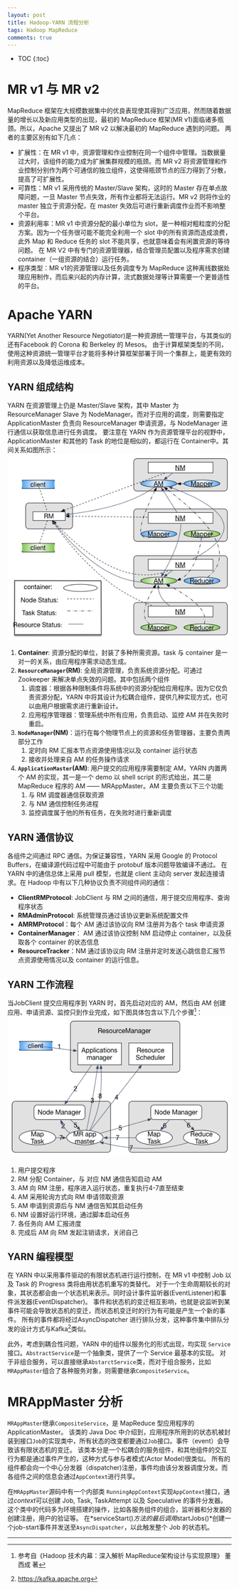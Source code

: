 ```yaml
---
layout: post
title: Hadoop-YARN 流程分析
tags: Hadoop MapReduce
comments: true
---
```

- TOC
{:toc}

# MR v1 与 MR v2
MapReduce 框架在大规模数据集中的优良表现使其得到广泛应用，然而随着数据量的增长以及新应用类型的出现，最初的 MapReduce 框架(MR v1)面临诸多瓶颈。所以，Apache 又提出了 MR v2 以解决最初的 MapReduce 遇到的问题。
两者的主要区别有如下几点：

+ 扩展性：在 MR v1 中，资源管理和作业控制在同一个组件中管理。当数据量过大时，该组件的能力成为扩展集群规模的瓶颈。而 MR v2 将资源管理和作业控制分别作为两个可通信的独立组件，这使得瓶颈节点的压力得到了分散，提高了可扩展性。
+ 可靠性：MR v1 采用传统的 Master/Slave 架构，这时的 Master 存在单点故障问题，一旦 Master 节点失效，所有作业都将无法运行。MR v2 则将作业的 master 独立于资源分配，在 master 失效后可进行重新调度作业而不影响整个平台。
+ 资源利用率：MR v1 中资源分配的最小单位为 slot，是一种相对粗粒度的分配方案。因为一个任务很可能不能完全利用一个 slot 中的所有资源而造成浪费，此外 Map 和 Reduce 任务的 slot 不能共享，也就意味着会有闲置资源的等待问题。
在 MR V2 中有专门的资源管理器，结合管理员配置以及程序需求创建 container（一组资源的结合）运行任务。
+ 程序类型：MR v1的资源管理以及任务调度专为 MapReduce 这种离线数据处理应用制作，而后来兴起的内存计算，流式数据处理等计算需要一个更普适性的平台。

# Apache YARN
YARN(Yet Another Resource Negotiator)是一种资源统一管理平台，与其类似的还有Facebook 的 Corona 和 Berkeley 的 Mesos。 由于计算框架类型的不同，使用这种资源统一管理平台才能将多种计算框架部署于同一个集群上，能更有效的利用资源以及降低运维成本。
## YARN 组成结构
YARN 在资源管理上仍是 Master/Slave 架构，其中 Master 为 ResourceManager Slave 为 NodeManager。而对于应用的调度，则需要指定 ApplicationMaster 负责向 ResourceManager 申请资源，与 NodeManager 进行通信以获取信息进行任务调度。
要注意在 YARN 作为资源管理平台的视野中，ApplicationMaster 和其他的 Task 的地位是相似的，都运行在 Container中。其间关系如图所示：
![YARN 基本组成结构](../assets/upload/YARN_components.png)

1. **Container**: 资源分配的单位，封装了多种所需资源。task 与 container 是一对一的关系，由应用程序需求动态生成。
2. **`ResourceManager`(RM)**: 全局资源管理，负责系统资源分配。可通过 Zookeeper 来解决单点失效的问题。其中包括两个组件
   1. 调度器：根据各种限制条件将系统中的资源分配给应用程序。因为它仅负责资源分配，YARN 中将其设计为松耦合组件，提供几种实现方式，也可以由用户根据需求进行重新设计。
   2. 应用程序管理器：管理系统中所有应用，负责启动、监控 AM 并在失败时重启。
3. **`NodeManager`(NM)**：运行在每个物理节点上的资源和任务管理器，主要负责两部分工作
   1. 定时向 RM 汇报本节点资源使用情况以及 container 运行状态
   2. 接收并处理来自 AM 的任务操作请求
4. **`ApplicationMaster`(AM)**: 用户提交的应用程序需要制定 AM，YARN 内置两个 AM 的实现，其一是一个 demo 以 shell script 的形式给出，其二是 MapReduce 程序的 AM —— MRAppMaster。AM 主要负责以下三个功能
   1. 与 RM 调度器通信获取资源
   2. 与 NM 通信控制任务进程
   3. 监控调度属于他的所有任务，在失败时进行重新调度

## YARN 通信协议
各组件之间通过 RPC 通信。为保证兼容性，YARN 采用 Google 的 Protocol Buffers，在编译源代码过程中可能由于 protobuf 版本问题导致编译不通过。
在 YARN 中的通信总体上采用 pull 模型，也就是 client 主动向 server 发起连接请求。在 Hadoop 中有以下几种协议负责不同组件间的通信：

+ **ClientRMProtocol**: JobClient 与 RM 之间的通信，用于提交应用程序、查询程序状态
+ **RMAdminProtocol**: 系统管理员通过该协议更新系统配置文件
+ **AMRMProtocol**：每个 AM 通过该协议向 RM 注册并为各个 task 申请资源
+ **ContainerManager**： AM 通过该协议控制 NM 启动停止 container，以及获取各个 container 的状态信息
+ **ResourceTracker**：NM 通过该协议向 RM 注册并定时发送心跳信息汇报节点资源使用情况以及 container 的运行信息。

## YARN 工作流程
当JobClient 提交应用程序到 YARN 时，首先启动对应的 AM，然后由 AM 创建应用、申请资源、监控只到作业完成，如下图具体包含以下几个步骤[^1]：
![YARN 工作流程](../assets/upload/YARN_workflow.png)

1. 用户提交程序
2. RM 分配 Container，与 对应 NM 通信告知启动 AM
3. AM 向 RM 注册，程序进入运行状态，重复执行4-7直至结束
4. AM 采用轮询方式向 RM 申请领取资源
5. AM 申请到资源后与 NM 通信告知其启动任务
6. NM 设置好运行环境，通过脚本启动任务
7. 各任务向 AM 汇报进度
8. 完成后 AM 向 RM 发起注销请求，关闭自己

## YARN 编程模型
在 YARN 中以采用事件驱动的有限状态机进行运行控制，在 MR v1 中控制 Job 以及 Task 的 Progress 类将由用状态机重写的类替代。
对于一个生命周期较长的对象，其状态都会由一个状态机来表示。同时设计事件监听器(EventListener)和事件派发器(EventDispatcher)。
事件和状态机的变迁相互影响，也就是说监听到某事件可能会导致状态机的变迁，而状态机变迁时的行为有可能是产生一个新的事件。
所有的事件都将经过AsyncDispatcher 进行排队分发，这种事件集中排队分发的设计方式与Kafka[^2]类似。

此外，考虑到耦合性问题，YARN 中的组件以服务化的形式出现，均实现 `Service` 接口。`AbstractService`是一个抽象类，提供了一个 Service 最基本的实现。
对于非组合服务，可以直接继承`AbstarctService`类，而对于组合服务，比如`MRAppMaster`组合了各种服务对象，则需要继承`CompositeService`。

# MRAppMaster 分析
`MRAppMaster`继承`CompositeService`，是 MapReduce 型应用程序的 ApplicationMaster。
该类的 Java Doc 中介绍到，应用程序所用到的状态机被封装到接口`Job`的实现类中，所有状态的改变都要通过`Job`接口。事件（event）会导致该有限状态机的变迁。
该类本分是一个松耦合的服务组件，和其他组件的交互行为都是通过事件产生的，这种方式与参与者模式(Actor Model)很类似。
所有的组件都会向一个中心分发器（dispatcher)注册，事件均由该分发器调度分发。而各组件之间的信息会通过`AppContext`进行共享。

在`MRAppMaster`源码中有一个内部类 `RunningAppContext`实现`AppContext`接口，通过*context*可以创建 Job, Task, TaskAttempt 以及 Speculative 的事件分发器。
这个类中的代码多为环境搭建的操作，比如各服务组件的组合，监听器和分发器的创建注册，用户的验证等。
在*serviceStart()*方法的最后调用*startJobs()*创建一个job-start事件并发送至`AsyncDispatcher`，以此触发整个 Job 的状态机。


-------------------------------------------------------------------------------
[^1]: 参考自《Hadoop 技术内幕：深入解析 MapReduce架构设计与实现原理》 董西成 著
[^2]: https://kafka.apache.org

